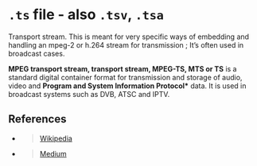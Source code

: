 # `.ts` file - also `.tsv`, `.tsa`

Transport stream. This is meant for very specific ways of embedding and handling an mpeg-2 or h.264 stream for transmission ; It’s often used in broadcast cases.

__MPEG transport stream, transport stream, MPEG-TS, MTS or TS__ is a standard digital container format for transmission and storage of audio, video and __Program and System Information Protocol*__ data. It is used in broadcast systems such as DVB, ATSC and IPTV.


## References
  - > [Wikipedia](https://en.wikipedia.org/wiki/MPEG_transport_stream)
  - > [Medium](https://medium.com/@nonuruzun/ts-mpeg-transport-stream-85e6c4c2e88c)